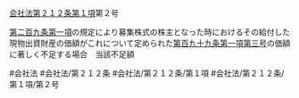 [会社法第２１２条第１項](会社法＿＿＿＿第２１２条第１項)第２号

[第二百九条第一項](会社法＿＿＿＿第２０９条第１項)の規定により募集株式の株主となった時におけるその給付した現物出資財産の価額がこれについて定められた[第百九十九条第一項第三号](会社法＿＿＿＿第１９９条第１項第３号)の価額に著しく不足する場合　当該不足額


#会社法
#会社法/第２１２条
#会社法/第２１２条/第１項
#会社法/第２１２条/第１項/第２号
